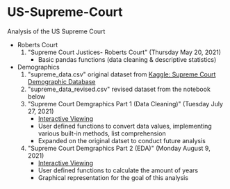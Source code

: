 # US-Supreme-Court
Analysis of the US Supreme Court
 - Roberts Court
     1. "Supreme Court Justices- Roberts Court" (Thursday May 20, 2021)
          - Basic pandas functions (data cleaning & descriptive statistics)
 - Demographics
     1. "supreme_data.csv" original dataset from [Kaggle: Supreme Court Demographic Database](https://www.kaggle.com/rlweath/supreme-court-demographic-database)
     2. "supreme_data_revised.csv" revised dataset from the notebook below
     3. "Supreme Court Demgraphics Part 1 (Data Cleaning)" (Tuesday July 27, 2021)
          - [Interactive Viewing](https://nbviewer.jupyter.org/github/bzekeria/US-Supreme-Court/blob/main/Demographics/US%20Supreme%20Court%20Demographics%20Part%201%20%28Data%20Cleaning%29.ipynb)
          - User defined functions to convert data values, implementing various built-in methods, list comprehension
          - Expanded on the original datset to conduct future analysis
     4. "Supreme Court Demgraphics Part 2 (EDA)" (Monday August 9, 2021)
          - [Interactive Viewing](https://nbviewer.jupyter.org/github/bzekeria/US-Supreme-Court/blob/main/Demographics/US%20Supreme%20Court%20Demographics%20Part%202%20%28EDA%29.ipynb)
          - User defined functions to calculate the amount of years
          - Graphical representation for the goal of this analysis
   
